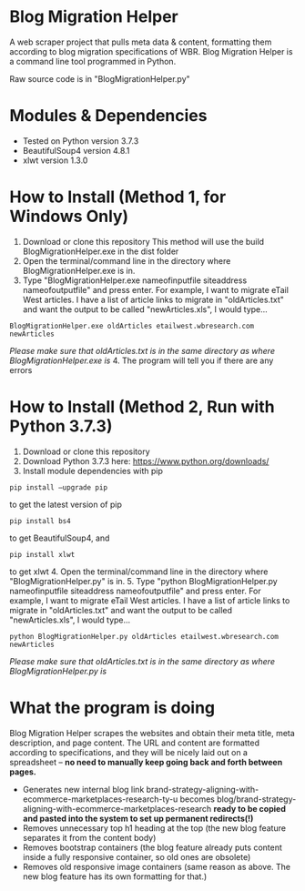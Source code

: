 # Blog Migration Helper
A web scraper project that pulls meta data &amp; content, formatting them according to blog migration specifications of WBR.
Blog Migration Helper is a command line tool programmed in Python.

Raw source code is in "BlogMigrationHelper.py"

# Modules & Dependencies
- Tested on Python version 3.7.3
- BeautifulSoup4 version 4.8.1
- xlwt version 1.3.0

# How to Install (Method 1, for Windows Only)
1. Download or clone this repository
This method will use the build BlogMigrationHelper.exe in the dist folder
2. Open the terminal/command line in the directory where BlogMigrationHelper.exe is in.
3. Type "BlogMigrationHelper.exe nameofinputfile siteaddress nameofoutputfile" and press enter.
For example, I want to migrate eTail West articles. I have a list of article links to migrate in "oldArticles.txt" and want the output to be called "newArticles.xls", I would type...
```
BlogMigrationHelper.exe oldArticles etailwest.wbresearch.com newArticles
```
*Please make sure that oldArticles.txt is in the same directory as where BlogMigrationHelper.exe is*
4. The program will tell you if there are any errors

# How to Install (Method 2, Run with Python 3.7.3)
1. Download or clone this repository
2. Download Python 3.7.3 here:
https://www.python.org/downloads/
3. Install module dependencies with pip
```
pip install –upgrade pip
```
to get the latest version of pip
```
pip install bs4
```
to get BeautifulSoup4, and
```
pip install xlwt
```
to get xlwt
4. Open the terminal/command line in the directory where "BlogMigrationHelper.py" is in.
5. Type "python BlogMigrationHelper.py nameofinputfile siteaddress nameofoutputfile" and press enter.
For example, I want to migrate eTail West articles. I have a list of article links to migrate in "oldArticles.txt" and want the output to be called "newArticles.xls", I would type...
```
python BlogMigrationHelper.py oldArticles etailwest.wbresearch.com newArticles
```
*Please make sure that oldArticles.txt is in the same directory as where BlogMigrationHelper.py is*

# What the program is doing
Blog Migration Helper scrapes the websites and obtain their meta title, meta description, and page content. The URL and content are formatted according to specifications, and they will be nicely laid out on a spreadsheet – **no need to manually keep going back and forth between pages.**
- Generates new internal blog link
brand-strategy-aligning-with-ecommerce-marketplaces-research-ty-u
becomes
blog/brand-strategy-aligning-with-ecommerce-marketplaces-research
**ready to be copied and pasted into the system to set up permanent redirects(!)**
- Removes unnecessary top h1 heading at the top (the new blog feature separates it from the content body)
- Removes bootstrap containers (the blog feature already puts content inside a fully responsive container, so old ones are obsolete)
- Removes old responsive image containers (same reason as above. The new blog feature has its own formatting for that.)
